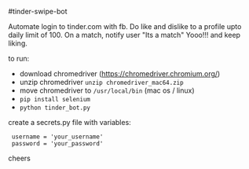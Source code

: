 #tinder-swipe-bot

Automate login to tinder.com with fb. Do like and dislike to a profile upto daily limit of 100. 
On a match, notify user "Its a match" Yooo!!! and keep liking. 



to run:
 - download chromedriver (https://chromedriver.chromium.org/)
 - unzip chromedriver `unzip chromedriver_mac64.zip`
 - move chromedriver to `/usr/local/bin` (mac os / linux)
 - `pip install selenium`
 - `python tinder_bot.py`

create a secrets.py file with variables:
``` 
 username = 'your_username'
 password = 'your_password'
```


cheers
